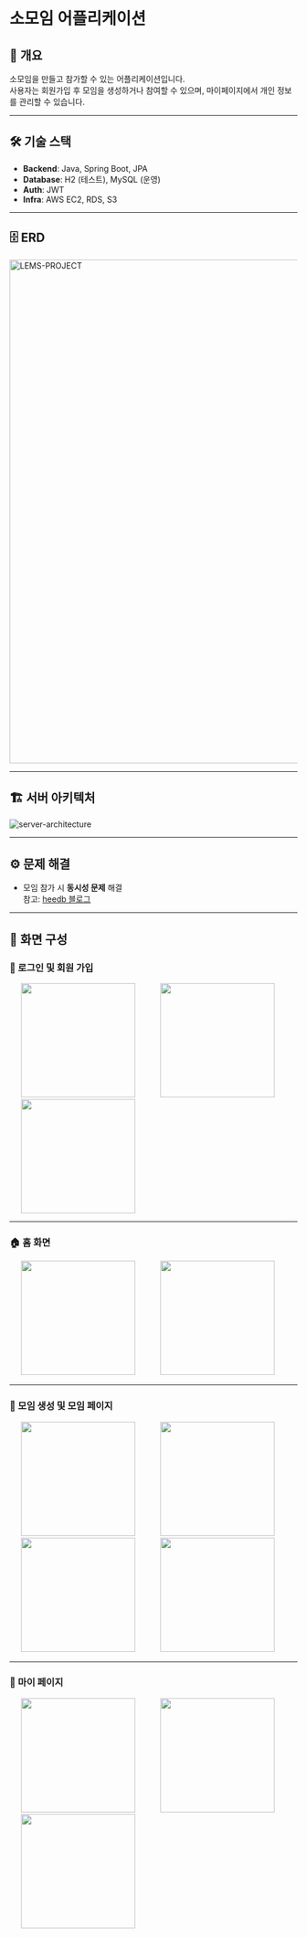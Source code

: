 # 소모임 어플리케이션

## 📌 개요
소모임을 만들고 참가할 수 있는 어플리케이션입니다.  
사용자는 회원가입 후 모임을 생성하거나 참여할 수 있으며, 마이페이지에서 개인 정보를 관리할 수 있습니다.  

---

## 🛠️ 기술 스택
- **Backend**: Java, Spring Boot, JPA  
- **Database**: H2 (테스트), MySQL (운영)
- **Auth**: JWT  
- **Infra**: AWS EC2, RDS, S3

---
## 🗄️ ERD
<img width="1930" height="882" alt="LEMS-PROJECT" src="https://github.com/user-attachments/assets/5f019856-e66f-43fb-8a85-6dc32b372149" />

---

## 🏗️ 서버 아키텍처
![server-architecture](https://github.com/user-attachments/assets/69cdd4c8-4aa1-4902-8636-6e8af23429e3)

---
## ⚙️ 문제 해결
- 모임 참가 시 **동시성 문제** 해결  
  참고: [heedb 블로그](https://heedb.tistory.com/65)

---

## 📱 화면 구성

### 🔑 로그인 및 회원 가입
<p align="left">
  <img src="https://github.com/user-attachments/assets/cae48d93-ff10-4986-b918-a20dedb79ab2" width="200" hspace="20" />
  <img src="https://github.com/user-attachments/assets/eae6bb11-9a79-413e-b527-5ddf287efeac" width="200" hspace="20" />
  <img src="https://github.com/user-attachments/assets/44dda79a-203d-4ffd-a7d8-a9e59ff6301e" width="200" hspace="20" />
</p>

---

### 🏠 홈 화면
<p align="left">
  <img src="https://github.com/user-attachments/assets/6bf76d23-3cdd-4eb8-a9a4-dd74a3e4fb96" width="200" hspace="20" />
  <img src="https://github.com/user-attachments/assets/2e908ee8-2a58-4af5-91cf-29bec5549b01" width="200" hspace="20" />
</p>

---

### 👥 모임 생성 및 모임 페이지
<p align="left">
  <img src="https://github.com/user-attachments/assets/16960769-de53-4d66-9369-56d6e4795ba9" width="200" hspace="20" />
  <img src="https://github.com/user-attachments/assets/d2ee6d9c-df7f-481f-8218-9c0f57e62133" width="200" hspace="20" />
  <img src="https://github.com/user-attachments/assets/bf433253-a1c2-402c-b756-4c2f4ede2458" width="200" hspace="20" />
  <img src="https://github.com/user-attachments/assets/b02255b4-2f28-4e16-aa83-c30b9ba59e97" width="200" hspace="20" />
</p>

---

### 🙍 마이 페이지
<p align="left">
  <img src="https://github.com/user-attachments/assets/7b58644f-4a01-4df7-a2c2-964e80c175c2" width="200" hspace="20" />
  <img src="https://github.com/user-attachments/assets/7a0ea1e8-fe5b-440d-813b-cbcf1d810958" width="200" hspace="20" />
  <img src="https://github.com/user-attachments/assets/c9f6886e-3203-4150-a540-84ba3bec17d8" width="200" hspace="20" />
</p>
